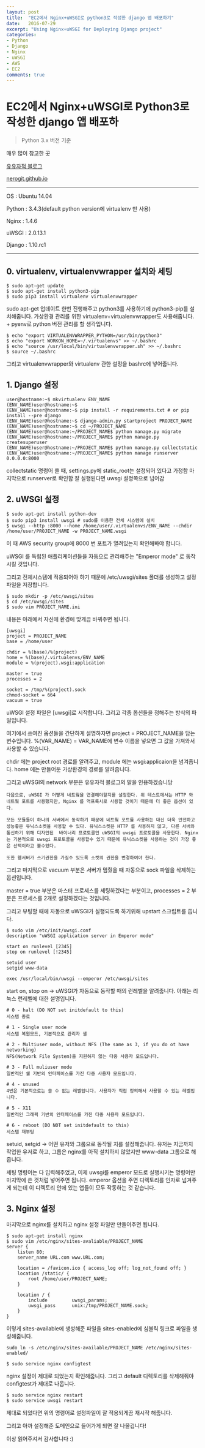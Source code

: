 ```yaml
---
layout: post
title:  "EC2에서 Nginx+uWSGI로 python3로 작성한 django 앱 배포하기"
date:   2016-07-29
excerpt: "Using Nginx+uWSGI for Deploying Django project"
categories:
- Python
- Django
- Nginx
- uWSGI
- AWS
- EC2
comments: true
---
```


# EC2에서 Nginx+uWSGI로 Python3로 작성한 django 앱 배포하
> Python 3.x 버전 기준

매우 많이 참고한 곳

[유유자적 블로그](http://jeongyoungho80.blogspot.kr/2015/06/1404-django-uwsgi-nginx.html)

[nerogit.github.io](http://nerogit.github.io/2016/02/23/python3-django-nginx-uwsgi-deploy/)

--------------------------------------------------------------

OS     : Ubuntu 14.04

Python : 3.4.3(default python version에 virtualenv 만 사용)

Nginx  : 1.4.6

uWSGI  : 2.0.13.1

Django : 1.10.rc1

--------------------------------------------------------------


## 0. virtualenv, virtualenvwrapper 설치와 세팅

```shell
$ sudo apt-get update
$ sudo apt-get install python3-pip
$ sudo pip3 install virtualenv virtualenvwrapper
```

sudo apt-get 업데이트 한번 진행해주고
python3를 사용하기에 python3-pip를 설치해줍니다.
가상환경 관리를 위한 virtualenv+virtualenvwrapper도 사용해줍니다. + pyenv로 python 버전 관리를 할 생각입니다.

```shell
$ echo "export VIRTUALENVWRAPPER_PYTHON=/usr/bin/python3"
$ echo "export WORKON_HOME=~/.virtualenvs" >> ~/.bashrc
$ echo "source /usr/local/bin/virtualenvwrapper.sh" >> ~/.bashrc
$ source ~/.bashrc
```

그리고 virtualenvwrapper와 virtualenv 관한 설정을 bashrc에 넣어줍니다.


## 1. Django 설정

```shell
user@hostname:~$ mkvirtualenv ENV_NAME
(ENV_NAME)user@hostname:~$
(ENV_NAME)user@hostname:~$ pip install -r requirements.txt # or pip install --pre django
(ENV_NAME)user@hostname:~$ django-admin.py startproject PROJECT_NAME
(ENV_NAME)user@hostname:~$ cd ~/PROJECT_NAME
(ENV_NAME)user@hostname:~/PROJECT_NAME$ python manage.py migrate
(ENV_NAME)user@hostname:~/PROJECT_NAME$ python manage.py createsuperuser
(ENV_NAME)user@hostname:~/PROJECT_NAME$ python manage.py collectstatic
(ENV_NAME)user@hostname:~/PROJECT_NAME$ python manage runserver 0.0.0.0:8000
```

collectstatic 명령어 쓸 때, settings.py에 static_root는 설정되어 있다고 가정함
마지막으로 runserver로 확인함
잘 실행된다면 uwsgi 설정쪽으로 넘어감


## 2. uWSGI 설정

```shell
$ sudo apt-get install python-dev
$ sudo pip3 install uwsgi # sudo를 이용한 전체 시스템에 설치
$ uwsgi --http :8000 --home /home/user/.virtualenvs/ENV_NAME --chdir /home/user/PROJECT_NAME -w PROJECT_NAME.wsgi
```

이 때 AWS security group에 8000 번 포트가 열려있는지 확인해봐야 합니다.

uWSGI 를 독립된 애플리케이션들을 자동으로 관리해주는 "Emperor mode" 로 동작시킬 것입니다.

그리고 전체시스템에 적용되어야 하기 때문에 /etc/uwsgi/sites 폴더를 생성하고 설정파일을 저장합니다.

```shell
$ sudo mkdir -p /etc/uwsgi/sites
$ cd /etc/uwsgi/sites
$ sudo vim PROJECT_NAME.ini
```

내용은 아래에서 자신에 환경에 맞게끔 바꿔주면 됩니다.

```
[uwsgi]
project = PROJECT_NAME
base = /home/user

chdir = %(base)/%(project)
home = %(base)/.virtualenvs/ENV_NAME
module = %(project).wsgi:application

master = true
processes = 2

socket = /tmp/%(project).sock
chmod-socket = 664
vacuum = true
```

uWSGI 설정 파일은 [uwsgi]로 시작합니다.
그리고 각종 옵션들을 정해주는 방식의 파일입니다.

여기에서 쓰여진 옵션들을 간단하게 설명하자면
project = PROJECT_NAME을 담는 변수입니다.
%(VAR_NAME) = VAR_NAME에 변수 이름을 넣으면 그 값을 가져와서 사용할 수 있습니다.

chdir 에는 project root 경로를 알려주고, module 에는 wsgi:applicaion을 넘겨줍니다.
home 에는 만들어둔 가상환경의 경로를 알려줍니다.

그리고 uWSGI의 network 부분은 유유자적 블로그의 말을 인용하겠습니당

```
다음으로, uWSGI 가 어떻게 네트웤을 연결해야할지를 설정한다. 위 테스트에서는 HTTP 와 네트웤 포트를 사용했지만, Nginx 를 역프록시로 사용할 것이기 때문에 더 좋은 옵션이 있다.

모든 모듈들이 하나의 서버에서 동작하기 때문에 네트웤 포트를 사용하는 대신 더욱 안전하고 성능좋은 유닉스소켓을 사용할 수 있다. 유닉스소켓은 HTTP 를 사용하지 않고, 다른 서버와 통신하기 위해 디자인된  바이너리 프로토콜인 uWSGI의 uwsgi 프로토콜을 사용한다. Nginx 는 기본적으로 uwsgi 프로토콜을 사용할수 있기 때문에 유닉스소켓을 사용하는 것이 가장 좋은 선택이라고 볼수있다.

또한 웹서버가 쓰기권한을 가질수 있도록 소켓의 권한을 변경하여야 한다.
```

그리고 마지막으로 vacuum 부분은 서버가 멈췄을 때 자동으로 sock 파일을 삭제하는 옵션입니다.

master = true 부분은 마스터 프로세스를 세팅하겠다는 부분이고, processes = 2 부분은 프로세스를 2개로 설정하겠다는 것입니다.

그리고 부팅할 때에 자동으로 uWSGI가 실행되도록 하기위해 upstart 스크립트를 씁니다.

```
$ sudo vim /etc/init/uwsgi.conf
description "uWSGI application server in Emperor mode"

start on runlevel [2345]
stop on runlevel [!2345]

setuid user
setgid www-data

exec /usr/local/bin/uwsgi --emperor /etc/uwsgi/sites
```

start on, stop on -> uWSGI가 자동으로 동작할 때의 런레벨을 알려줍니다.
아래는 리눅스 런레벨에 대한 설명입니다.

```
# 0 - halt (DO NOT set initdefault to this)
시스템 종료

# 1 - Single user mode
시스템 복원모드, 기본적으로 관리자 셸

# 2 - Multiuser mode, without NFS (The same as 3, if you do ot have networking)
NFS(Network File System)을 지원하지 않는 다중 사용자 모드입니다.

# 3 - Full muliuser mode
일반적인 쉘 기반의 인터페이스를 가진 다중 사용자 모드입니다.

# 4 - unused
4번은 기본적으로는 쓸 수 없는 레벨입니다. 사용자가 직접 정의해서 사용할 수 있는 레벨입니다.

# 5 - X11
일반적인 그래픽 기반의 인터페이스를 가진 다중 사용자 모드입니다.

# 6 - reboot (DO NOT set initdefault to this)
시스템 재부팅
```

setuid, setgid -> 어떤 유저와 그룹으로 동작될 지를 설정해줍니다.
유저는 지금까지 작업한 유저로 하고, 그룹은 nginx를 아직 설치하지 않았지만 www-data 그룹으로 해줍니다.

세팅 명령어는 다 입력해주었고, 이제 uwsgi를 emperor 모드로 실행시키는 명령어만 마지막에 쓴 것처럼 넣어주면 됩니다.
emperor 옵션을 주면 디렉토리를 인자로 넘겨주게 되는데 이 디렉토리 안에 있는 앱들이 모두 작동하는 것 같습니다.


## 3. Nginx 설정

마지막으로 nginx를 설치하고 nginx 설정 파일만 만들어주면 됩니다.

```
$ sudo apt-get install nginx
$ sudo vim /etc/nginx/sites-avaliable/PROJECT_NAME
server {
    listen 80;
    server_name URL.com www.URL.com;

    location = /favicon.ico { access_log off; log_not_found off; }
    location /static/ {
        root /home/user/PROJECT_NAME;
    }

    location / {
        include         uwsgi_params;
        uwsgi_pass      unix:/tmp/PROJECT_NAME.sock;
    }
}
```

이렇게 sites-available에 생성해준 파일을 sites-enabled에 심볼릭 링크로 파일을 생성해줍니다.

```shell
sudo ln -s /etc/nginx/sites-available/PROJECT_NAME /etc/nginx/sites-enabled/
```

```shell
$ sudo service nginx configtest
```

nginx 설정이 제대로 되었는지 확인해줍니다.
그리고 default 디렉토리를 삭제해줘야 configtest가 제대로 나옵니다.

```shell
$ sudo service nginx restart
$ sudo service uwsgi restart
```

제대로 되었다면 위의 명령어로 설정파일이 잘 적용되게끔 재시작 해줍니다.

그리고 아까 설정해준 도메인으로 들어가게 되면 잘 나올겁니다!

이상 읽어주셔서 감사합니다 :)

